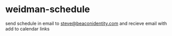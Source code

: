 weidman-schedule
================

send schedule in email to steve@beaconidentity.com and recieve email with add to calendar links
